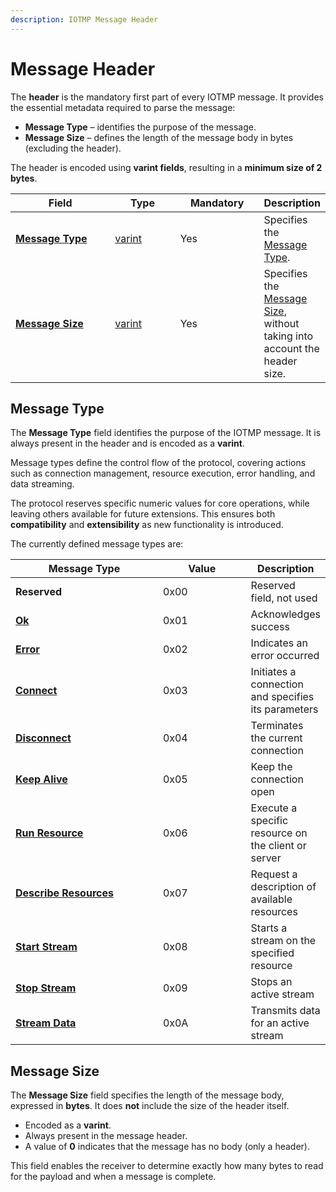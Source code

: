 ```yaml
---
description: IOTMP Message Header
---
```


# Message Header

The **header** is the mandatory first part of every IOTMP message. It provides the essential metadata required to parse the message:

* **Message Type** – identifies the purpose of the message.
* **Message Size** – defines the length of the message body in bytes (excluding the header).

The header is encoded using **varint fields**, resulting in a **minimum size of 2 bytes**.

<table><thead><tr><th width="179">Field</th><th width="111">Type</th><th width="134">Mandatory</th><th>Description</th></tr></thead><tbody><tr><td><a href="message-header.md#message-type"><strong>Message Type</strong></a></td><td><a href="../definitions.md#varint">varint</a></td><td>Yes</td><td>Specifies the <a href="message-header.md#message-types">Message Type</a>. </td></tr><tr><td><a href="message-header.md#message-size"><strong>Message Size</strong></a></td><td><a href="../definitions.md#varint">varint</a></td><td>Yes</td><td>Specifies the <a href="message-header.md#message-size">Message Size</a>, without taking into account the header size.</td></tr></tbody></table>

## Message Type

The **Message Type** field identifies the purpose of the IOTMP message. It is always present in the header and is encoded as a **varint**.

Message types define the control flow of the protocol, covering actions such as connection management, resource execution, error handling, and data streaming.

The protocol reserves specific numeric values for core operations, while leaving others available for future extensions. This ensures both **compatibility** and **extensibility** as new functionality is introduced.

The currently defined message types are:

<table><thead><tr><th width="229">Message Type</th><th width="130.33333333333331">Value</th><th>Description</th></tr></thead><tbody><tr><td><strong>Reserved</strong></td><td>0x00</td><td>Reserved field, not used</td></tr><tr><td><a href="../messages/ok.md"><strong>Ok</strong></a></td><td>0x01</td><td>Acknowledges success</td></tr><tr><td><a href="../messages/error.md"><strong>Error</strong></a></td><td>0x02</td><td>Indicates an error occurred</td></tr><tr><td><a href="../messages/connect.md"><strong>Connect</strong></a></td><td>0x03</td><td>Initiates a connection and specifies its parameters</td></tr><tr><td><a href="../messages/disconnect.md"><strong>Disconnect</strong></a></td><td>0x04</td><td>Terminates the current connection</td></tr><tr><td><a href="../messages/keep-alive.md"><strong>Keep Alive</strong></a></td><td>0x05</td><td>Keep the connection open</td></tr><tr><td><a href="../messages/run.md"><strong>Run Resource</strong></a></td><td>0x06</td><td>Execute a specific resource on the client or server</td></tr><tr><td><a href="../messages/describe.md"><strong>Describe Resources</strong></a></td><td>0x07</td><td>Request a description of available resources</td></tr><tr><td><a href="../messages/streams/start-stream.md"><strong>Start Stream</strong></a></td><td>0x08</td><td>Starts a stream on the specified resource</td></tr><tr><td><a href="../messages/streams/stop-stream.md"><strong>Stop Stream</strong></a></td><td>0x09</td><td>Stops an active stream</td></tr><tr><td><a href="../messages/streams/stream-event.md"><strong>Stream Data</strong></a></td><td>0x0A</td><td>Transmits data for an active stream</td></tr></tbody></table>

## Message Size

The **Message Size** field specifies the length of the message body, expressed in **bytes**. It does **not** include the size of the header itself.

* Encoded as a **varint**.
* Always present in the message header.
* A value of **0** indicates that the message has no body (only a header).

This field enables the receiver to determine exactly how many bytes to read for the payload and when a message is complete.
